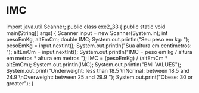 # IMC
import java.util.Scanner; public class exe2_33 {     public static void main(String[] args)     {         Scanner input = new Scanner(System.in);         int pesoEmKg, altEmCm;         double IMC;                  System.out.println("Seu peso em kg: ");         pesoEmKg = input.nextInt();                  System.out.println("Sua altura em centímetros: ");         altEmCm = input.nextInt();                  System.out.println("IMC = peso em kg / altura em metros * altura em metros ");                  IMC = (pesoEmKg) / (altEmCm * altEmCm);                  System.out.println(IMC);                  System.out.println("BMI VALUES");         System.out.print("Underweight: less than 18.5 \nNormal: between 18.5 and 24.9 \nOverweight: between 25 and 29.9 ");         System.out.print("Obese: 30 or greater");     }
